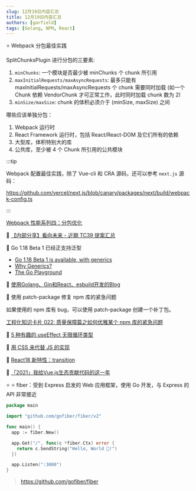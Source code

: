 ```yaml
---
slug: 12月19日内容汇总
title: 12月19日内容汇总
authors: [garfield]
tags: [Golang, NPM, React]
---
```


⭐️ Webpack 分包最佳实践

SplitChunksPlugin 进行分包的三要素:

1. `minChunks`: 一个模块是否最少被 minChunks 个 chunk 所引用
2. `maxInitialRequests/maxAsyncRequests`: 最多只能有 maxInitialRequests/maxAsyncRequests 个 chunk 需要同时加载 (如一个 Chunk 依赖 VendorChunk 才可正常工作，此时同时加载 chunk 数为 2)
3. `minSize/maxSize`: chunk 的体积必须介于 (minSize, maxSize) 之间

哪些应该单独分包：

1. Webpack 运行时
2. React Framework 运行时，包括 React/React-DOM 及它们所有的依赖
3. 大型库，体积特别大的库
4. 公共库，至少被 4 个 Chunk 所引用的公共模块

:::tip

Webpack 配置最佳实践，除了 Vue-cli 和 CRA 源码，还可以参考 `next.js` 源码：

https://github.com/vercel/next.js/blob/canary/packages/next/build/webpack-config.ts

:::

[Webpack 性能系列四：分包优化](https://mp.weixin.qq.com/s/LrASIdA19iwIwng29G5HpA)

📒 [【内部分享】看向未来 - 近期 TC39 提案汇总](https://mp.weixin.qq.com/s/AxwT588VKRxnlkBlXICMpQ)

📒 Go 1.18 Beta 1 已经正支持泛型

- [Go 1.18 Beta 1 is available, with generics](https://go.dev/blog/go1.18beta1)
- [Why Generics?](https://go.dev/blog/why-generics)
- [The Go Playground](https://go.dev/play/?v=gotip)

📒 [使用Golang、Gin和React、esbuild开发的Blog](https://juejin.cn/post/7041846339189080101)

📒 使用 patch-package 修复 npm 库的紧急问题

如果使用的 npm 库有 bug，可以使用 patch-package 创建一个补丁包。

[工程化知识卡片 022: 质量保障篇之如何优雅某个 npm 库的紧急问题](https://juejin.cn/post/7029310620952428558)

📒 [5 种有趣的 useEffect 无限循环类型](https://mp.weixin.qq.com/s/WWQa4kJXAblBkZS5zx3HBw)

📒 [用 CSS 来代替 JS 的实现](https://github.com/you-dont-need/You-Dont-Need-JavaScript)

📒 [React18 新特性：transition](https://juejin.cn/post/7027995169211285512)

📒 [「2021」我给Vue.js生态贡献代码的这一年](https://juejin.cn/post/7038370502926139399)

⭐️ ⭐️ fiber：受到 Express 启发的 Web 应用框架，使用 Go 开发，与 Express 的 API 非常接近

```go
package main

import "github.com/gofiber/fiber/v2"

func main() {
  app := fiber.New()

  app.Get("/", func(c *fiber.Ctx) error {
    return c.SendString("Hello, World 👋!")
  })

  app.Listen(":3000")
}
```

> https://github.com/gofiber/fiber

